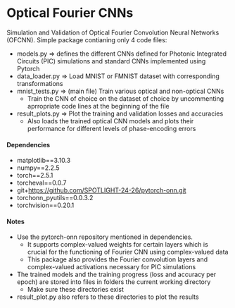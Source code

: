 # Optical Fourier CNNs
Simulation and Validation of Optical Fourier Convolution Neural Networks (OFCNN). Simple package contianing only 4 code files:
- models.py => defines the different CNNs defined for Photonic Integrated Circuits (PIC) simulations and standard CNNs implemented using Pytorch
- data_loader.py => Load MNIST or FMNIST dataset with corresponding transformations
- mnist_tests.py => (main file) Train various optical and non-optical CNNs
    - Train the CNN of choice on the dataset of choice by uncommenting aprropriate code lines at the beginning of the file
- result_plots.py => Plot the training and validation losses and accuracies
    - Also loads the trained optical CNN models and plots their performance for different levels of phase-encoding errors

 #### Dependencies
- matplotlib==3.10.3
- numpy==2.2.5
- torch==2.5.1
- torcheval==0.0.7
- git+https://github.com/SPOTLIGHT-24-26/pytorch-onn.git
- torchonn_pyutils==0.0.3.2
- torchvision==0.20.1

#### Notes
- Use the pytorch-onn repository mentioned in dependencies.
    - It supports complex-valued weights for certain layers which is crucial for the functioning of Fourier CNN using complex-valued data
    - This package also provides the Fourier convolution layers and complex-valued activations necessary for PIC simulations
- The trained models and the training progress (loss and accuracy per epoch) are stored into files in folders the current working directory
   - Make sure these directories exist
- result_plot.py also refers to these directories to plot the results
